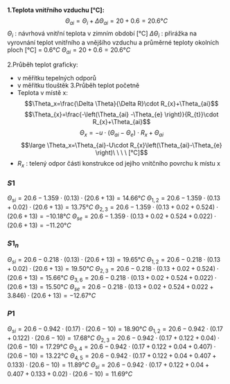 **1.Teplota vnitřního vzduchu \[°C]:**
$$\Theta_{ai}=\Theta_{i}+\Delta \Theta_{ai}=20+0.6=20.6°C$$
$\Theta_{i}$ : návrhová vnitřní teplota v zimním období \[°C]
$\Delta \Theta_{i}$ : přirážka na vyrovnání teplot vnitřního a vnějšího vzduchu a průměrné teploty okolních ploch \[°C] = $0.6°C$
$\Theta_{ai}=20+0.6=20.6°C$

2.Průběh teplot graficky:
- v měřítku tepelných odporů
- v měřítku tlouštěk
3.Průběh teplot početně
- Teplota v místě x:
$$\Theta_x=\frac{\Delta \Theta}{\Delta R}\cdot R_{x}+\Theta_{ai}$$
$$\Theta_{x}=\frac{-\left(\Theta_{ai} -\Theta_{e} \right)}{R_{t}}\cdot R_{x}+\Theta_{ai}$$
$$\Theta_{x}=-u\cdot \left(\Theta_{ai}-\Theta_{e} \right)\cdot R_x+\Theta_{ai}$$
$$\large \Theta_x=\Theta_{ai}-U\cdot R_{x}\left(\Theta_{ai}-\Theta_{e} \right)\ \ \ \ [°C]$$
- $R_x$ : telený odpor části konstrukce od jejího vnitčního povrchu k místu x

### $S1$
$\Theta_{si}=20.6-1.359\cdot\left( 0.13 \right)\cdot\left(20.6+13 \right)=14.66°C$
$\Theta_{1,2}=20.6-1.359\cdot\left( 0.13 + 0.02 \right)\cdot\left(20.6+13 \right)=13.75°C$
$\Theta_{2,3}=20.6-1.359\cdot\left( 0.13 + 0.02 + 0.524 \right)\cdot\left(20.6+13 \right)=-10.18°C$
$\Theta_{se}=20.6-1.359\cdot\left( 0.13 + 0.02 + 0.524 + 0.022\right)\cdot\left(20.6+13 \right)=-11.20°C$


### $S1_n$
$\Theta_{si}=20.6-0.218\cdot\left( 0.13 \right)\cdot\left(20.6+13 \right)=19.65°C$
$\Theta_{1,2}=20.6-0.218\cdot\left( 0.13 + 0.02 \right)\cdot\left(20.6+13 \right)=19.50°C$
$\Theta_{2,3}=20.6-0.218\cdot\left( 0.13 + 0.02 + 0.524 \right)\cdot\left(20.6+13 \right)=15.66°C$
$\Theta_{3,6}=20.6-0.218\cdot\left( 0.13 + 0.02 + 0.524 + 0.022\right)\cdot\left(20.6+13 \right)=15.50°C$
$\Theta_{se}=20.6-0.218\cdot\left( 0.13 + 0.02 + 0.524 + 0.022 + 3.846\right)\cdot\left(20.6+13 \right)=-12.67°C$


### $P1$
$\Theta_{si}=20.6-0.942\cdot\left( 0.17 \right)\cdot\left(20.6-10 \right)=18.90°C$
$\Theta_{1,2}=20.6-0.942\cdot\left( 0.17 + 0.122 \right)\cdot\left(20.6-10 \right)=17.68°C$
$\Theta_{2,3}=20.6-0.942\cdot\left( 0.17 + 0.122 + 0.04 \right)\cdot\left(20.6-10 \right)=17.29°C$
$\Theta_{3,4}=20.6-0.942\cdot\left( 0.17 + 0.122 + 0.04 + 0.407 \right)\cdot\left(20.6-10 \right)=13.22°C$
$\Theta_{4,5}=20.6-0.942\cdot\left( 0.17 + 0.122 + 0.04 + 0.407 + 0.133 \right)\cdot\left(20.6-10 \right)=11.89°C$
$\Theta_{si}=20.6-0.942\cdot\left( 0.17 + 0.122 + 0.04 + 0.407 + 0.133 + 0.02\right)\cdot\left(20.6-10 \right)=11.69°C$


